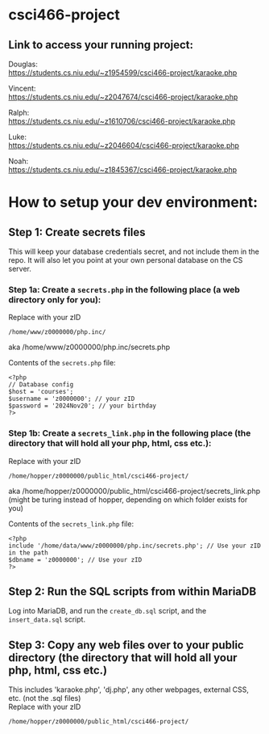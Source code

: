 # csci466-project

## Link to access your running project:
Douglas:  
https://students.cs.niu.edu/~z1954599/csci466-project/karaoke.php  

Vincent:  
https://students.cs.niu.edu/~z2047674/csci466-project/karaoke.php  

Ralph:  
https://students.cs.niu.edu/~z1610706/csci466-project/karaoke.php  

Luke:  
https://students.cs.niu.edu/~z2046604/csci466-project/karaoke.php  

Noah:  
https://students.cs.niu.edu/~z1845367/csci466-project/karaoke.php  


# How to setup your dev environment:

## Step 1: Create secrets files
This will keep your database credentials secret, and not include them in the repo. It will also let you point at your own personal database on the CS server.

### Step 1a: Create a `secrets.php` in the following place (a web directory only for you):  
Replace with your zID  
```
/home/www/z0000000/php.inc/
```  
aka /home/www/z0000000/php.inc/secrets.php  

Contents of the `secrets.php` file:
```
<?php
// Database config
$host = 'courses';
$username = 'z0000000'; // your zID
$password = '2024Nov20'; // your birthday
?>
```

### Step 1b: Create a `secrets_link.php` in the following place (the directory that will hold all your php, html, css etc.):  
Replace with your zID  
```
/home/hopper/z0000000/public_html/csci466-project/
```  
aka /home/hopper/z0000000/public_html/csci466-project/secrets_link.php  
(might be turing instead of hopper, depending on which folder exists for you)  

Contents of the `secrets_link.php` file:
```
<?php
include '/home/data/www/z0000000/php.inc/secrets.php'; // Use your zID in the path
$dbname = 'z0000000'; // Use your zID
?>
```

## Step 2: Run the SQL scripts from within MariaDB
Log into MariaDB, and run the `create_db.sql` script, and the `insert_data.sql` script.

## Step 3: Copy any web files over to your public directory (the directory that will hold all your php, html, css etc.)
This includes 'karaoke.php', 'dj.php', any other webpages, external CSS, etc. (not the .sql files)  
Replace with your zID  
```
/home/hopper/z0000000/public_html/csci466-project/
```
